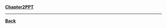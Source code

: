 **[Chapter2PPT](https://drive.google.com/file/d/1jrtoUzs0XFVOwqSxwef9FkLBVJ69CRXr/view?usp=sharing)**

---
**[Back](Fitness)**